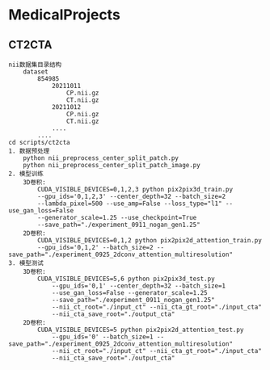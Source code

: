 # MedicalProjects

## CT2CTA
    nii数据集目录结构
        dataset
            854985
                20211011
                    CP.nii.gz
                    CT.nii.gz
                20211012
                    CP.nii.gz
                    CT.nii.gz
                ....
            ....
    cd scripts/ct2cta
    1. 数据预处理
        python nii_preprocess_center_split_patch.py
        python nii_preprocess_center_split_patch_image.py
    2. 模型训练
        3D卷积:
            CUDA_VISIBLE_DEVICES=0,1,2,3 python pix2pix3d_train.py
            --gpu_ids='0,1,2,3' --center_depth=32 --batch_size=2
            --lambda_pixel=500 --use_amp=False --loss_type="l1" --use_gan_loss=False 
            --generator_scale=1.25 --use_checkpoint=True
            --save_path="./experiment_0911_nogan_gen1.25"
        2D卷积:
            CUDA_VISIBLE_DEVICES=0,1,2 python pix2pix2d_attention_train.py 
            --gpu_ids='0,1,2' --batch_size=2 --save_path="./experiment_0925_2dconv_attention_multiresolution"
    3. 模型测试
        3D卷积:
            CUDA_VISIBLE_DEVICES=5,6 python pix2pix3d_test.py 
                --gpu_ids='0,1' --center_depth=32 --batch_size=1
                --use_gan_loss=False --generator_scale=1.25
                --save_path="./experiment_0911_nogan_gen1.25"
                --nii_ct_root="./input_ct" --nii_cta_gt_root="./input_cta" 
                --nii_cta_save_root="./output_cta"
        2D卷积:
            CUDA_VISIBLE_DEVICES=5 python pix2pix2d_attention_test.py
                --gpu_ids='0' --batch_size=1 --save_path="./experiment_0925_2dconv_attention_multiresolution"
                --nii_ct_root="./input_ct" --nii_cta_gt_root="./input_cta" 
                --nii_cta_save_root="./output_cta"

